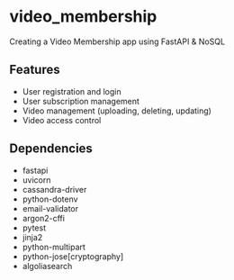 # video_membership
Creating a Video Membership app using FastAPI &amp; NoSQL 
## Features
- User registration and login
- User subscription management
- Video management (uploading, deleting, updating)
- Video access control

## Dependencies
- fastapi
- uvicorn 
- cassandra-driver
- python-dotenv
- email-validator
- argon2-cffi
- pytest
- jinja2
- python-multipart
- python-jose[cryptography]
- algoliasearch

